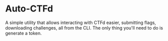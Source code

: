 # Auto-CTFd
A simple utility that allows interacting with CTFd easier, submitting flags, downloading challenges, all from the CLI. The only thing you'll need to do is generate a token.
